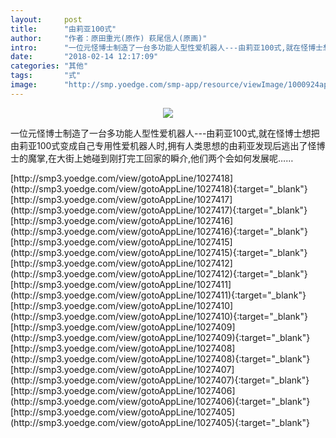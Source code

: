 ```yaml
---
layout:     post
title:      "由莉亚100式"
author:     "作者：原田重光(原作) 萩尾信人(原画)"
intro:      "一位元怪博士制造了一台多功能人型性爱机器人---由莉亚100式,就在怪博士想把由莉亚100式变成自己专用性爱机器人时,拥有人类思想的由莉亚发现后逃出了怪博士的魔掌,在大街上她碰到刚打完工回家的瞬介,他们两个会如何发展呢……"
date:       "2018-02-14 12:17:09"
categories: "其他"
tags:       "式"
image:      "http://smp.yoedge.com/smp-app/resource/viewImage/1000924appline.png"
---
```

<div style="text-align: center">
<p><img src="http://smp.yoedge.com/smp-app/resource/viewImage/1000924appline.png"/></p>
</div>
<p class="post-meta">
<span>一位元怪博士制造了一台多功能人型性爱机器人---由莉亚100式,就在怪博士想把由莉亚100式变成自己专用性爱机器人时,拥有人类思想的由莉亚发现后逃出了怪博士的魔掌,在大街上她碰到刚打完工回家的瞬介,他们两个会如何发展呢……</span>
</p>
[http://smp3.yoedge.com/view/gotoAppLine/1027418](http://smp3.yoedge.com/view/gotoAppLine/1027418){:target="_blank"}
[http://smp3.yoedge.com/view/gotoAppLine/1027417](http://smp3.yoedge.com/view/gotoAppLine/1027417){:target="_blank"}
[http://smp3.yoedge.com/view/gotoAppLine/1027416](http://smp3.yoedge.com/view/gotoAppLine/1027416){:target="_blank"}
[http://smp3.yoedge.com/view/gotoAppLine/1027415](http://smp3.yoedge.com/view/gotoAppLine/1027415){:target="_blank"}
[http://smp3.yoedge.com/view/gotoAppLine/1027412](http://smp3.yoedge.com/view/gotoAppLine/1027412){:target="_blank"}
[http://smp3.yoedge.com/view/gotoAppLine/1027411](http://smp3.yoedge.com/view/gotoAppLine/1027411){:target="_blank"}
[http://smp3.yoedge.com/view/gotoAppLine/1027410](http://smp3.yoedge.com/view/gotoAppLine/1027410){:target="_blank"}
[http://smp3.yoedge.com/view/gotoAppLine/1027409](http://smp3.yoedge.com/view/gotoAppLine/1027409){:target="_blank"}
[http://smp3.yoedge.com/view/gotoAppLine/1027408](http://smp3.yoedge.com/view/gotoAppLine/1027408){:target="_blank"}
[http://smp3.yoedge.com/view/gotoAppLine/1027407](http://smp3.yoedge.com/view/gotoAppLine/1027407){:target="_blank"}
[http://smp3.yoedge.com/view/gotoAppLine/1027406](http://smp3.yoedge.com/view/gotoAppLine/1027406){:target="_blank"}
[http://smp3.yoedge.com/view/gotoAppLine/1027405](http://smp3.yoedge.com/view/gotoAppLine/1027405){:target="_blank"}


